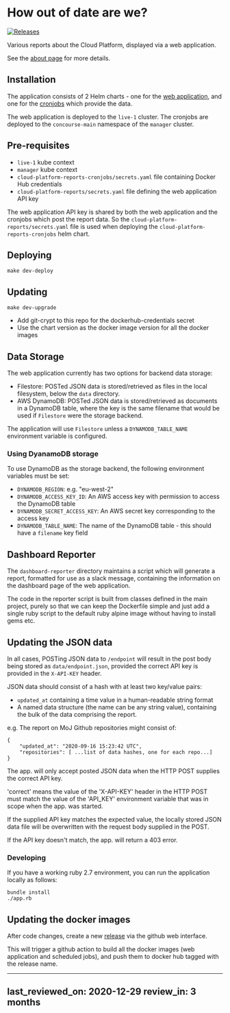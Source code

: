 # How out of date are we?

[![Releases](https://img.shields.io/github/release/ministryofjustice/cloud-platform-how-out-of-date-are-we/all.svg?style=flat-square)](https://github.com/ministryofjustice/cloud-platform-how-out-of-date-are-we/releases)

Various reports about the Cloud Platform, displayed via a web application.

See the [about page](views/about.erb) for more details.

## Installation

The application consists of 2 Helm charts - one for the [web application](cloud-platform-reports), and one for the [cronjobs](cloud-platform-reports-cronjobs) which provide the data.

The web application is deployed to the `live-1` cluster. The cronjobs are deployed to the `concourse-main` namespace of the `manager` cluster.

## Pre-requisites

* `live-1` kube context
* `manager` kube context
* `cloud-platform-reports-cronjobs/secrets.yaml` file containing Docker Hub credentials
* `cloud-platform-reports/secrets.yaml` file defining the web application API key

The web application API key is shared by both the web application and the
cronjobs which post the report data. So the
`cloud-platform-reports/secrets.yaml` file is used when deploying the
`cloud-platform-reports-cronjobs` helm chart.

## Deploying

```
make dev-deploy
```

## Updating

```
make dev-upgrade
```

* Add git-crypt to this repo for the dockerhub-credentials secret
* Use the chart version as the docker image version for all the docker images

## Data Storage

The web application currently has two options for backend data storage:

* Filestore: POSTed JSON data is stored/retrieved as files in the local filesystem, below the `data` directory.
* AWS DynamoDB: POSTed JSON data is stored/retrieved as documents in a DynamoDB table, where the key is the same filename that would be used if `Filestore` were the storage backend.

The application will use `Filestore` unless a `DYNAMODB_TABLE_NAME` environment variable is configured.

### Using DyanamoDB storage

To use DynamoDB as the storage backend, the following environment variables must be set:

* `DYNAMODB_REGION`: e.g. "eu-west-2"
* `DYNAMODB_ACCESS_KEY_ID`: An AWS access key with permission to access the DynamoDB table
* `DYNAMODB_SECRET_ACCESS_KEY`: An AWS secret key corresponding to the access key
* `DYNAMODB_TABLE_NAME`: The name of the DynamoDB table - this should have a `filename` key field

## Dashboard Reporter

The `dashboard-reporter` directory maintains a script which will
generate a report, formatted for use as a slack message,
containing the information on the dashboard page of the web
application.

The code in the reporter script is built from classes defined in the main
project, purely so that we can keep the Dockerfile simple and just add a single
ruby script to the default ruby alpine image without having to install gems
etc.

## Updating the JSON data

In all cases, POSTing JSON data to `/endpoint` will result in the post body being stored as `data/endpoint.json`, provided the correct API key is provided in the `X-API-KEY` header.

JSON data should consist of a hash with at least two key/value pairs:
* `updated_at` containing a time value in a human-readable string format
* A named data structure (the name can be any string value), containing the bulk of the data comprising the report.

e.g. The report on MoJ Github repositories might consist of:

```
{
    "updated_at": "2020-09-16 15:23:42 UTC",
    "repositories": [ ...list of data hashes, one for each repo...]
}
```

The app. will only accept posted JSON data when the HTTP POST supplies the correct API key.

'correct' means the value of the 'X-API-KEY' header in the HTTP POST must match the value of the 'API_KEY' environment variable that was in scope when the app. was started.

If the supplied API key matches the expected value, the locally stored JSON data file will be overwritten with the request body supplied in the POST.

If the API key doesn't match, the app. will return a 403 error.

### Developing

If you have a working ruby 2.7 environment, you can run the application locally as follows:

```
bundle install
./app.rb
```

## Updating the docker images

After code changes, create a new [release] via the github web interface.

This will trigger a github action to build all the docker images (web application and scheduled jobs), and push them to docker hub tagged with the release name.

[release]: https://github.com/ministryofjustice/cloud-platform-how-out-of-date-are-we/releases

---
last_reviewed_on: 2020-12-29
review_in: 3 months
---
